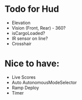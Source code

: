 # Todo for Hud
* Elevation
* Vision (Front, Rear) - 360?
* isCargoLoaded?
* IR sensor on line?
* Crosshair

# Nice to have:
* Live Scores
* Auto AutonomousModeSelector
* Ramp Deploy
* Timer
